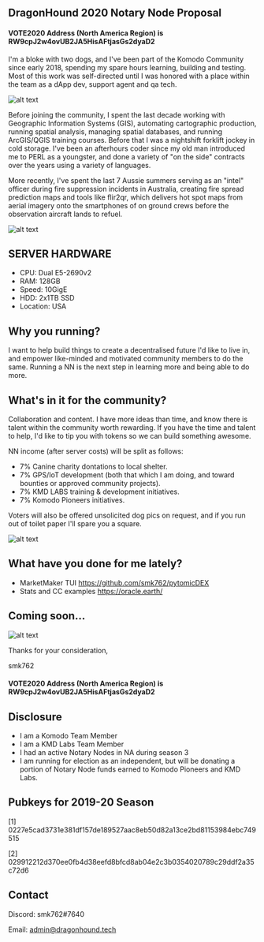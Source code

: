 ## DragonHound 2020 Notary Node Proposal ##

#### VOTE2020 Address (North America Region) is RW9cpJ2w4ovUB2JA5HisAFtjasGs2dyaD2 ####

I'm a bloke with two dogs, and I've been part of the Komodo Community since early 2018, spending my spare hours learning, building and testing. Most of this work was self-directed until I was honored with a place within the team as a dApp dev, support agent and qa tech.

![alt text](https://i.imgur.com/4NhmVYk.jpg "Doctor Skrunch and Sgt Piglet reporting for duty")

Before joining the community, I spent the last decade working with Geographic Information Systems (GIS), automating cartographic production,  running spatial analysis, managing spatial databases, and running ArcGIS/QGIS training courses. Before that I was a nightshift forklift jockey in cold storage.
I've been an afterhours coder since my old man introduced me to PERL as a youngster, and done a variety of "on the side" contracts over the years using a variety of languages. 

More recently, I've spent the last 7 Aussie summers serving as an "intel" officer during fire suppression incidents in Australia, creating fire spread prediction maps and tools like flir2qr, which delivers hot spot maps from aerial imagery onto the smartphones of on ground crews before the observation aircraft lands to refuel. 

![alt text](https://camo.githubusercontent.com/6c1023ec97f44cfc25b3a80611bcde5d9d57fb03/68747470733a2f2f692e696d6775722e636f6d2f304b655367334d2e6a7067 "flir2qr")

## SERVER HARDWARE ##
- CPU: Dual E5-2690v2
- RAM: 128GB
- Speed: 10GigE
- HDD: 2x1TB SSD
- Location: USA

## Why you running? ##
I want to help build things to create a decentralised future I'd like to live in, and empower like-minded and motivated community members to do the same.
Running a NN is the next step in learning more and being able to do more. 

## What's in it for the community? ##
Collaboration and content. I have more ideas than time, and know there is talent within the community worth rewarding. If you have the time and talent to help, I'd like to tip you with tokens so we can build something awesome.

NN income (after server costs) will be split as follows:
- 7% Canine charity dontations to local shelter.
- 7% GPS/IoT development (both that which I am doing, and toward bounties or approved community projects).
- 7% KMD LABS training & development initiatives.
- 7% Komodo Pioneers initiatives.

Voters will also be offered unsolicited dog pics on request, and if you run out of toilet paper I'll spare you a square.

![alt text](https://i.imgur.com/Fgk5NUK.jpg "Will you let me in?")

## What have you done for me lately? ##

- MarketMaker TUI https://github.com/smk762/pytomicDEX
- Stats and CC examples https://oracle.earth/

## Coming soon... ##

![alt text](https://raw.githubusercontent.com/smk762/mmbot_qt/style/docs/img/activate_login.png "MMbot_qt")

Thanks for your consideration,

smk762

#### VOTE2020 Address (North America Region) is RW9cpJ2w4ovUB2JA5HisAFtjasGs2dyaD2 ####

## Disclosure ##
- I am a Komodo Team Member
- I am a KMD Labs Team Member
- I had an active Notary Nodes in NA during season 3
- I am running for election as an independent, but will be donating a portion of Notary Node funds earned to Komodo Pioneers and KMD Labs.

## Pubkeys for 2019-20 Season ##
[1]  0227e5cad3731e381df157de189527aac8eb50d82a13ce2bd81153984ebc749515

[2]  029912212d370ee0fb4d38eefd8bfcd8ab04e2c3b0354020789c29ddf2a35c72d6

## Contact ##
Discord: smk762#7640 

Email: admin@dragonhound.tech

